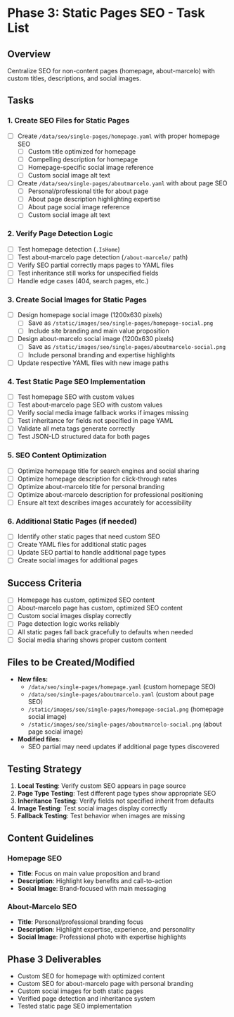 # Phase 3: Static Pages SEO - Task List

## Overview
Centralize SEO for non-content pages (homepage, about-marcelo) with custom titles, descriptions, and social images.

## Tasks

### 1. Create SEO Files for Static Pages
- [ ] Create `/data/seo/single-pages/homepage.yaml` with proper homepage SEO
  - [ ] Custom title optimized for homepage
  - [ ] Compelling description for homepage
  - [ ] Homepage-specific social image reference
  - [ ] Custom social image alt text
- [ ] Create `/data/seo/single-pages/aboutmarcelo.yaml` with about page SEO
  - [ ] Personal/professional title for about page
  - [ ] About page description highlighting expertise
  - [ ] About page social image reference
  - [ ] Custom social image alt text

### 2. Verify Page Detection Logic
- [ ] Test homepage detection (`.IsHome`)
- [ ] Test about-marcelo page detection (`/about-marcelo/` path)
- [ ] Verify SEO partial correctly maps pages to YAML files
- [ ] Test inheritance still works for unspecified fields
- [ ] Handle edge cases (404, search pages, etc.)

### 3. Create Social Images for Static Pages
- [ ] Design homepage social image (1200x630 pixels)
  - [ ] Save as `/static/images/seo/single-pages/homepage-social.png`
  - [ ] Include site branding and main value proposition
- [ ] Design about-marcelo social image (1200x630 pixels)
  - [ ] Save as `/static/images/seo/single-pages/aboutmarcelo-social.png`
  - [ ] Include personal branding and expertise highlights
- [ ] Update respective YAML files with new image paths

### 4. Test Static Page SEO Implementation
- [ ] Test homepage SEO with custom values
- [ ] Test about-marcelo page SEO with custom values
- [ ] Verify social media image fallback works if images missing
- [ ] Test inheritance for fields not specified in page YAML
- [ ] Validate all meta tags generate correctly
- [ ] Test JSON-LD structured data for both pages

### 5. SEO Content Optimization
- [ ] Optimize homepage title for search engines and social sharing
- [ ] Optimize homepage description for click-through rates
- [ ] Optimize about-marcelo title for personal branding
- [ ] Optimize about-marcelo description for professional positioning
- [ ] Ensure alt text describes images accurately for accessibility

### 6. Additional Static Pages (if needed)
- [ ] Identify other static pages that need custom SEO
- [ ] Create YAML files for additional static pages
- [ ] Update SEO partial to handle additional page types
- [ ] Create social images for additional pages

## Success Criteria
- [ ] Homepage has custom, optimized SEO content
- [ ] About-marcelo page has custom, optimized SEO content
- [ ] Custom social images display correctly
- [ ] Page detection logic works reliably
- [ ] All static pages fall back gracefully to defaults when needed
- [ ] Social media sharing shows proper custom content

## Files to be Created/Modified
- **New files:**
  - `/data/seo/single-pages/homepage.yaml` (custom homepage SEO)
  - `/data/seo/single-pages/aboutmarcelo.yaml` (custom about page SEO)
  - `/static/images/seo/single-pages/homepage-social.png` (homepage social image)
  - `/static/images/seo/single-pages/aboutmarcelo-social.png` (about page social image)
- **Modified files:**
  - SEO partial may need updates if additional page types discovered

## Testing Strategy
1. **Local Testing**: Verify custom SEO appears in page source
2. **Page Type Testing**: Test different page types show appropriate SEO
3. **Inheritance Testing**: Verify fields not specified inherit from defaults
4. **Image Testing**: Test social images display correctly
5. **Fallback Testing**: Test behavior when images are missing

## Content Guidelines
### Homepage SEO
- **Title**: Focus on main value proposition and brand
- **Description**: Highlight key benefits and call-to-action
- **Social Image**: Brand-focused with main messaging

### About-Marcelo SEO
- **Title**: Personal/professional branding focus
- **Description**: Highlight expertise, experience, and personality
- **Social Image**: Professional photo with expertise highlights

## Phase 3 Deliverables
- Custom SEO for homepage with optimized content
- Custom SEO for about-marcelo page with personal branding
- Custom social images for both static pages
- Verified page detection and inheritance system
- Tested static page SEO implementation